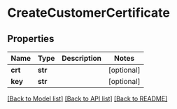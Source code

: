 # CreateCustomerCertificate

## Properties
Name | Type | Description | Notes
------------ | ------------- | ------------- | -------------
**crt** | **str** |  | [optional] 
**key** | **str** |  | [optional] 

[[Back to Model list]](../README.md#documentation-for-models) [[Back to API list]](../README.md#documentation-for-api-endpoints) [[Back to README]](../README.md)


